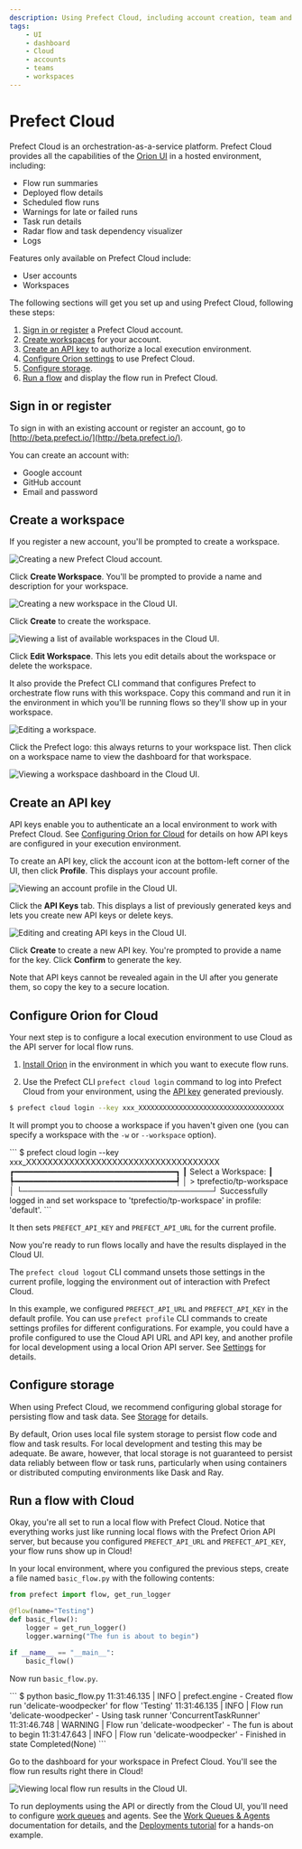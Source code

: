 ```yaml
---
description: Using Prefect Cloud, including account creation, team and workspace management, and running flows.
tags:
    - UI
    - dashboard
    - Cloud
    - accounts
    - teams
    - workspaces
---
```


# Prefect Cloud

Prefect Cloud is an orchestration-as-a-service platform. Prefect Cloud provides all the capabilities of the [Orion UI](/ui/overview/) in a hosted environment, including:

- Flow run summaries
- Deployed flow details
- Scheduled flow runs
- Warnings for late or failed runs
- Task run details 
- Radar flow and task dependency visualizer 
- Logs

Features only available on Prefect Cloud include:

- User accounts
- Workspaces

The following sections will get you set up and using Prefect Cloud, following these steps:

1. [Sign in or register](#sign-in-or-register) a Prefect Cloud account.
2. [Create workspaces](#create-a-workspace) for your account.
3. [Create an API key](#create-an-api-key) to authorize a local execution environment.
4. [Configure Orion settings](#configure-orion-for-cloud) to use Prefect Cloud.
5. [Configure storage](#configure-storage).
6. [Run a flow](#run-a-flow-with-cloud) and display the flow run in Prefect Cloud.

## Sign in or register

To sign in with an existing account or register an account, go to [http://beta.prefect.io/](http://beta.prefect.io/).

You can create an account with:

- Google account
- GitHub account
- Email and password

## Create a workspace

If you register a new account, you'll be prompted to create a workspace.  

![Creating a new Prefect Cloud account.](/img/ui/cloud-new-login.png)

Click **Create Workspace**. You'll be prompted to provide a name and description for your workspace.

![Creating a new workspace in the Cloud UI.](/img/ui/cloud-workspace-details.png)

Click **Create** to create the workspace. 

![Viewing a list of available workspaces in the Cloud UI.](/img/ui/cloud-workspace-list.png)

Click **Edit Workspace**. This lets you edit details about the workspace or delete the workspace. 

It also provide the Prefect CLI command that configures Prefect to orchestrate flow runs with this workspace. Copy this command and run it in the environment in which you'll be running flows so they'll show up in your workspace.

![Editing a workspace.](/img/ui/cloud-edit-workspace.png)

Click the Prefect logo: this always returns to your workspace list. Then click on a workspace name to view the dashboard for that workspace.

![Viewing a workspace dashboard in the Cloud UI.](/img/ui/cloud-workspace-dashboard.png)

## Create an API key

API keys enable you to authenticate an a local environment to work with Prefect Cloud. See [Configuring Orion for Cloud](#configuring-orion-for-cloud) for details on how API keys are configured in your execution environment.

To create an API key, click the account icon at the bottom-left corner of the UI, then click **Profile**. This displays your account profile.

![Viewing an account profile in the Cloud UI.](/img/ui/cloud-edit-profile.png)

Click the **API Keys** tab. This displays a list of previously generated keys and lets you create new API keys or delete keys.

![Editing and creating API keys in the Cloud UI.](/img/ui/cloud-api-keys.png)

Click **Create** to create a new API key. You're prompted to provide a name for the key. Click **Confirm** to generate the key.

Note that API keys cannot be revealed again in the UI after you generate them, so copy the key to a secure location.

## Configure Orion for Cloud

Your next step is to configure a local execution environment to use Cloud as the API server for local flow runs.

1. [Install Orion](/getting-started/installation/) in the environment in which you want to execute flow runs.

2. Use the Prefect CLI `prefect cloud login` command to log into Prefect Cloud from your environment, using the [API key](#create-an-api-key) generated previously.

```bash
$ prefect cloud login --key xxx_XXXXXXXXXXXXXXXXXXXXXXXXXXXXXXXXXXXX
```

It will prompt you to choose a workspace if you haven't given one (you can specify a workspace with the `-w` or `--workspace` option).

<div class='termy'>
```
$ prefect cloud login --key xxx_XXXXXXXXXXXXXXXXXXXXXXXXXXXXXXXXXXXX
┏━━━━━━━━━━━━━━━━━━━━━━━━━━━━━━━━━━┓
┃              Select a Workspace: ┃
┡━━━━━━━━━━━━━━━━━━━━━━━━━━━━━━━━━━┩
│ > tprefectio/tp-workspace        │
└──────────────────────────────────┘
Successfully logged in and set workspace to 'tprefectio/tp-workspace' in profile:
'default'.
```
</div>

It then sets `PREFECT_API_KEY` and `PREFECT_API_URL` for the current profile.

Now you're ready to run flows locally and have the results displayed in the Cloud UI.

The `prefect cloud logout` CLI command unsets those settings in the current profile, logging the environment out of interaction with Prefect Cloud.

In this example, we configured `PREFECT_API_URL` and `PREFECT_API_KEY` in the default profile. You can use `prefect profile` CLI commands to create settings profiles for different configurations. For example, you could have a profile configured to use the Cloud API URL and API key, and another profile for local development using a local Orion API server. See [Settings](/concepts/settings/) for details.

## Configure storage 

When using Prefect Cloud, we recommend configuring global storage for persisting flow and task data. See [Storage](/concepts/storage/) for details.

By default, Orion uses local file system storage to persist flow code and flow and task results. For local development and testing this may be adequate. Be aware, however, that local storage is not guaranteed to persist data reliably between flow or task runs, particularly when using containers or distributed computing environments like Dask and Ray.

## Run a flow with Cloud

Okay, you're all set to run a local flow with Prefect Cloud. Notice that everything works just like running local flows with the Prefect Orion API server, but because you configured `PREFECT_API_URL` and `PREFECT_API_KEY`, your flow runs show up in Cloud!

In your local environment, where you configured the previous steps, create a file named `basic_flow.py` with the following contents:

```python
from prefect import flow, get_run_logger

@flow(name="Testing")
def basic_flow():
    logger = get_run_logger()
    logger.warning("The fun is about to begin")

if __name__ == "__main__":
    basic_flow()
```

Now run `basic_flow.py`.

<div class='termy'>
```
$ python basic_flow.py
11:31:46.135 | INFO    | prefect.engine - Created flow run 'delicate-woodpecker' for flow 'Testing'
11:31:46.135 | INFO    | Flow run 'delicate-woodpecker' - Using task runner 'ConcurrentTaskRunner'
11:31:46.748 | WARNING | Flow run 'delicate-woodpecker' - The fun is about to begin
11:31:47.643 | INFO    | Flow run 'delicate-woodpecker' - Finished in state Completed(None)
```
</div>

Go to the dashboard for your workspace in Prefect Cloud. You'll see the flow run results right there in Cloud!

![Viewing local flow run results in the Cloud UI.](/img/ui/cloud-flow-run.png)

To run deployments using the API or directly from the Cloud UI, you'll need to configure [work queues](/ui/work-queues/) and agents. See the [Work Queues & Agents](/concepts/work-queues/) documentation for details, and the [Deployments tutorial](/tutorials/deployments/#work-queues-and-agents) for a hands-on example.